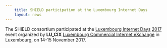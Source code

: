 ```yaml
---
    title: SHIELD participation at the Luxembourg Internet Days
    layout: news
---
```


The SHIELD consortium participated at the [Luxembourg Internet Days](http://www.luxembourg-internet-days.com/)
[2017](http://www.b2fair.com/lid2017) event organized by **LU_CIX**
[Luxembourg Commercial Internet eXchange](http://www.lu-cix.lu/) in Luxembourg,
on 14-15 November 2017.
